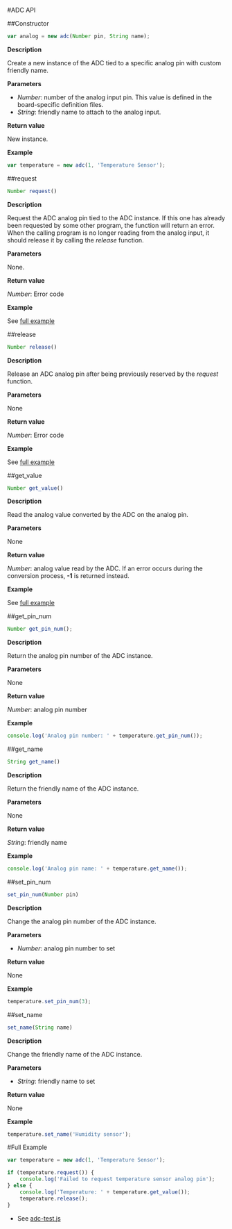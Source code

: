#ADC API

##Constructor

```javascript
var analog = new adc(Number pin, String name);
```

**Description**

Create a new instance of the ADC tied to a specific analog pin with
custom friendly name.

**Parameters**

 - *Number*: number of the analog input pin. This value is defined in the board-specific
definition files.
 - *String*: friendly name to attach to the analog input.

**Return value**

New instance.

**Example**

```javascript
var temperature = new adc(1, 'Temperature Sensor');
```

##request

```javascript
Number request()
```

**Description**

Request the ADC analog pin tied to the ADC instance. If this one has
already been requested by some other program, the function will return
an error. When the calling program is no longer reading from the analog
input, it should release it by calling the *release* function.

**Parameters**

None.

**Return value**

*Number*: Error code

**Example**

See [full example](#full-example)

##release

```javascript
Number release()
```

**Description**

Release an ADC analog pin after being previously reserved by the *request*
function.

**Parameters**

None

**Return value**

*Number*: Error code

**Example**

See [full example](#full-example)

##get_value

```javascript
Number get_value()
```

**Description**

Read the analog value converted by the ADC on the analog pin.

**Parameters**

None

**Return value**

*Number*: analog value read by the ADC. If an error occurs during the
conversion process, **-1** is returned instead.

**Example**

See [full example](#full-example)

##get_pin_num

```javascript
Number get_pin_num();
```

**Description**

Return the analog pin number of the ADC instance.

**Parameters**

None

**Return value**

*Number*: analog pin number

**Example**

```javascript
console.log('Analog pin number: ' + temperature.get_pin_num());
```

##get_name

```javascript
String get_name()
```

**Description**

Return the friendly name of the ADC instance.

**Parameters**

None

**Return value**

*String*: friendly name

**Example**

```javascript
console.log('Analog pin name: ' + temperature.get_name());
```

##set_pin_num

```javascript
set_pin_num(Number pin)
```

**Description**

Change the analog pin number of the ADC instance.

**Parameters**

 - *Number*: analog pin number to set

**Return value**

None

**Example**

```javascript
temperature.set_pin_num(3);
```

##set_name

```javascript
set_name(String name)
```

**Description**

Change the friendly name of the ADC instance.

**Parameters**

 - *String*: friendly name to set

**Return value**

None

**Example**

```javascript
temperature.set_name('Humidity sensor');
```

#Full Example

```javascript
var temperature = new adc(1, 'Temperature Sensor');

if (temperature.request()) {
	console.log('Failed to request temperature sensor analog pin');
} else {
	console.log('Temperature: ' + temperature.get_value());
	temperature.release();
}
```

   * See [adc-test.js](/test/adc-test.js)

